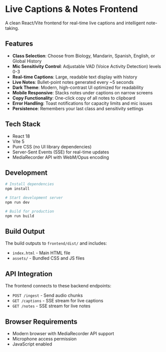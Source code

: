 # Live Captions & Notes Frontend

A clean React/Vite frontend for real-time live captions and intelligent note-taking.

## Features

- **Class Selection**: Choose from Biology, Mandarin, Spanish, English, or Global History
- **Mic Sensitivity Control**: Adjustable VAD (Voice Activity Detection) levels 0-3
- **Real-time Captions**: Large, readable text display with history
- **Live Notes**: Bullet-point notes generated every ~5 seconds
- **Dark Theme**: Modern, high-contrast UI optimized for readability
- **Mobile Responsive**: Stacks notes under captions on narrow screens
- **Copy Functionality**: One-click copy of all notes to clipboard
- **Error Handling**: Toast notifications for capacity limits and mic issues
- **Persistence**: Remembers your last class and sensitivity settings

## Tech Stack

- React 18
- Vite 5
- Pure CSS (no UI library dependencies)
- Server-Sent Events (SSE) for real-time updates
- MediaRecorder API with WebM/Opus encoding

## Development

```bash
# Install dependencies
npm install

# Start development server
npm run dev

# Build for production
npm run build
```

## Build Output

The build outputs to `frontend/dist/` and includes:
- `index.html` - Main HTML file
- `assets/` - Bundled CSS and JS files

## API Integration

The frontend connects to these backend endpoints:
- `POST /ingest` - Send audio chunks
- `GET /captions` - SSE stream for live captions
- `GET /notes` - SSE stream for live notes

## Browser Requirements

- Modern browser with MediaRecorder API support
- Microphone access permission
- JavaScript enabled